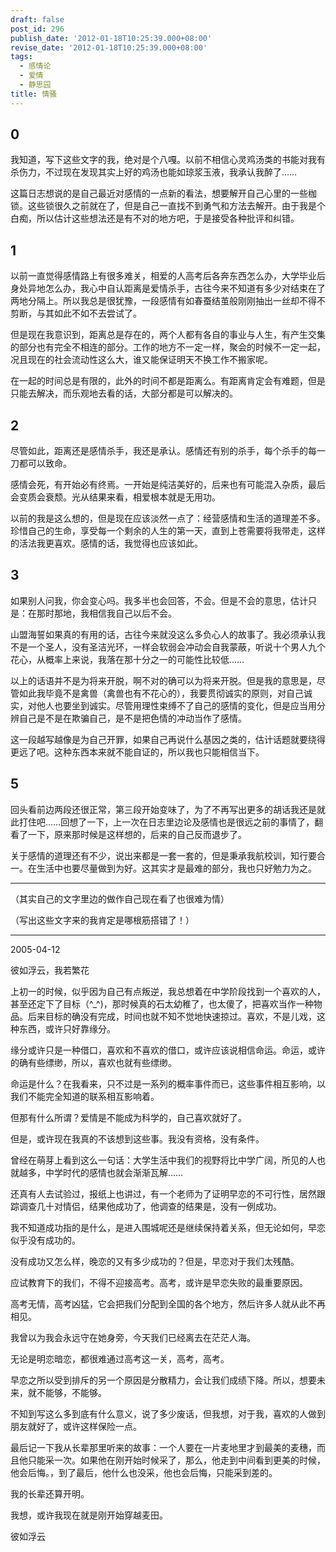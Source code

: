```yaml
---
draft: false
post_id: 296
publish_date: '2012-01-18T10:25:39.000+08:00'
revise_date: '2012-01-18T10:25:39.000+08:00'
tags:
  - 感情论
  - 爱情
  - 静思园
title: 情骚
---
```


## 0

我知道，写下这些文字的我，绝对是个八嘎。以前不相信心灵鸡汤类的书能对我有杀伤力，不过现在发现其实上好的鸡汤也能如琼浆玉液，我承认我醉了……

这篇日志想说的是自己最近对感情的一点新的看法，想要解开自己心里的一些枷锁。这些锁很久之前就在了，但是自己一直找不到勇气和方法去解开。由于我是个白痴，所以估计这些想法还是有不对的地方吧，于是接受各种批评和纠错。

## 1

以前一直觉得感情路上有很多难关，相爱的人高考后各奔东西怎么办，大学毕业后身处异地怎么办，我心中自认距离是爱情杀手，古往今来不知道有多少对结束在了两地分隔上。所以我总是很犹豫，一段感情有如春蚕结茧般刚刚抽出一丝却不得不剪断，与其如此不如不去尝试了。

但是现在我意识到，距离总是存在的，两个人都有各自的事业与人生，有产生交集的部分也有完全不相连的部分。工作的地方不一定一样，聚会的时候不一定一起，况且现在的社会流动性这么大，谁又能保证明天不换工作不搬家呢。

在一起的时间总是有限的，此外的时间不都是距离么。有距离肯定会有难题，但是只能去解决，而乐观地去看的话，大部分都是可以解决的。

## 2

尽管如此，距离还是感情杀手，我还是承认。感情还有别的杀手，每个杀手的每一刀都可以致命。

感情会死，有开始必有终焉。一开始是纯洁美好的，后来也有可能混入杂质，最后会变质会衰颓。光从结果来看，相爱根本就是无用功。

以前的我是这么想的，但是现在应该淡然一点了：经营感情和生活的道理差不多。珍惜自己的生命，享受每一个剩余的人生的第一天，直到上苍需要将我带走，这样的活法我更喜欢。感情的话，我觉得也应该如此。

## 3

如果别人问我，你会变心吗。我多半也会回答，不会。但是不会的意思，估计只是：在那时那地，我相信我自己以后不会。

山盟海誓如果真的有用的话，古往今来就没这么多负心人的故事了。我必须承认我不是一个圣人，没有圣洁光环，一样会软弱会冲动会自我蒙蔽，听说十个男人九个花心，从概率上来说，我落在那十分之一的可能性比较低……

以上的话语并不是为将来开脱，啊不对的确可以为将来开脱。但是我的意思是，尽管如此我毕竟不是禽兽（禽兽也有不花心的），我要贯彻诚实的原则，对自己诚实，对他人也要坐到诚实。尽管用理性束缚不了自己的感情的变化，但是应当用分辨自己是不是在欺骗自己，是不是把色情的冲动当作了感情。

这一段越写越像是为自己开罪，如果自己再说什么基因之类的，估计话题就要绕得更远了吧。这种东西本来就不能自证的，所以我也只能相信当下。

## 5

回头看前边两段还很正常，第三段开始变味了，为了不再写出更多的胡话我还是就此打住吧……回想了一下，上一次在日志里边论及感情也是很远之前的事情了，翻看了一下，原来那时候是这样想的，后来的自己反而退步了。

关于感情的道理还有不少，说出来都是一套一套的，但是秉承我航校训，知行要合一。在生活中也要尽量做到为好。这其实才是最难的部分，我也只好勉力为之。

---

（其实自己的文字里边的做作自己现在看了也很难为情）

（写出这些文字来的我肯定是哪根筋搭错了！）

---

2005-04-12

彼如浮云，我若繁花

上初一的时候，似乎因为自己有点叛逆，我总想着在中学阶段找到一个喜欢的人，甚至还定下了目标（^\_^)，那时候真的石太幼稚了，也太傻了，把喜欢当作一种物品。后来目标的确没有完成，时间也就不知不觉地快速掠过。喜欢，不是儿戏，这种东西，或许只好靠缘分。

缘分或许只是一种借口，喜欢和不喜欢的借口，或许应该说相信命运。命运，或许的确有些缥缈，所以，喜欢也就有些缥缈。

命运是什么？在我看来，只不过是一系列的概率事件而已，这些事件相互影响，以我们不能完全知道的联系相互影响着。

但那有什么所谓？爱情是不能成为科学的，自己喜欢就好了。

但是，或许现在我真的不该想到这些事。我没有资格，没有条件。

曾经在萌芽上看到这么一句话：大学生活中我们的视野将比中学广阔，所见的人也就越多，中学时代的感情也就会渐渐瓦解……

还真有人去试验过，报纸上也讲过，有一个老师为了证明早恋的不可行性，居然跟踪调查几十对情侣，结果他成功了，他调查的结果是，没有一例成功。

我不知道成功指的是什么，是进入围城呢还是继续保持着关系，但无论如何，早恋似乎没有成功的。

没有成功又怎么样，晚恋的又有多少成功的？但是，早恋对于我们太残酷。

应试教育下的我们，不得不迎接高考。高考，或许是早恋失败的最重要原因。

高考无情，高考凶猛，它会把我们分配到全国的各个地方，然后许多人就从此不再相见。

我曾以为我会永远守在她身旁，今天我们已经离去在茫茫人海。

无论是明恋暗恋，都很难通过高考这一关，高考，高考。

早恋之所以受到排斥的另一个原因是分散精力，会让我们成绩下降。所以，想要未来，就不能够，不能够。

不知到写这么多到底有什么意义，说了多少废话，但我想，对于我，喜欢的人做到朋友就好了，或许这样保险一点。

最后记一下我从长辈那里听来的故事：一个人要在一片麦地里才到最美的麦穗，而且他只能采一次。如果他在刚开始时候采了，那么，他走到中间看到更美的时候，他会后悔。，到了最后，他什么也没采，他也会后悔，只能采到差的。

我的长辈还算开明。

我想，或许我现在就是刚开始穿越麦田。

彼如浮云
